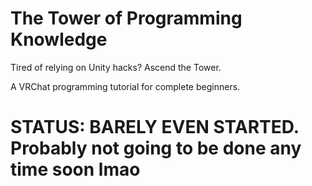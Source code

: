# The Tower of Programming Knowledge

Tired of relying on Unity hacks? Ascend the Tower.

A VRChat programming tutorial for complete beginners. 


# STATUS: BARELY EVEN STARTED. Probably not going to be done any time soon lmao
